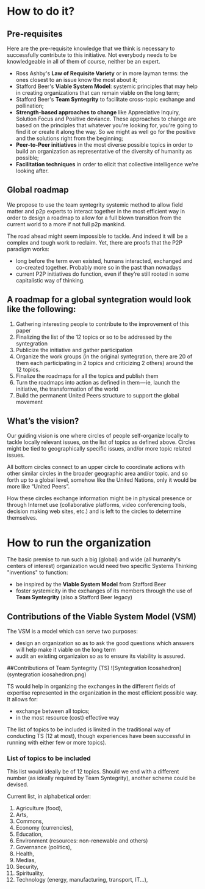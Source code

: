 # How to do it? 

## Pre-requisites

Here are the pre-requisite knowledge that we think is necessary to successfully contribute to this initiative. Not everybody needs to be knowledgeable in all of them of course, neither be an expert.
* Ross Ashby's **Law of Requisite Variety** or in more layman terms: the ones closest to an issue know the most about it;
* Stafford Beer's **Viable System Model**: systemic principles that may help in creating organizations that can remain viable on the long term;
* Stafford Beer's **Team Syntegrity** to facilitate cross-topic exchange and pollination;
* **Strength-based approaches to change** like Appreciative Inquiry, Solution Focus and Positive deviance. These approaches to change are based on the principles that whatever you're looking for, you're going to find it or create it along the way. So we might as well go for the positive and the solutions right from the beginning;
* **Peer-to-Peer initiatives** in the most diverse possible topics in order to build an organization as representative of the diversity of humanity as possible;
* **Facilitation techniques** in order to elicit that collective intelligence we're looking after.

## Global roadmap
We propose to use the team syntegrity systemic method to allow field matter and p2p experts to interact together in the most efficient way in order to design a roadmap to allow for a full blown transition from the current world to a more if not full p2p mankind.

The road ahead might seem impossible to tackle. And indeed it will be a complex and tough work to reclaim. Yet, there are proofs that the P2P paradigm works:

* long before the term even existed, humans interacted, exchanged and co-created together. Probably more so in the past than nowadays
* current P2P initiatives do function, even if they’re still rooted in some capitalistic way of thinking.


## A roadmap for a global syntegration would look like the following:

1. Gathering interesting people to contribute to the improvement of this paper
2. Finalizing the list of the 12 topics or so to be addressed by the syntegration
3. Publicize the initiative and gather participation
4. Organize the work groups (in the original syntegration, there are 20 of them each participating in 2 topics and criticizing 2 others) around the 12 topics.
5. Finalize the roadmaps for all the topics and publish them
6. Turn the roadmaps into action as defined in them — ie, launch the initiative, the transformation of the world
7. Build the permanent United Peers structure to support the global movement


## What’s the vision? 
Our guiding vision is one where circles of people self-organize locally to tackle locally relevant issues, on the list of topics as defined above. Circles might be tied to geographically specific issues, and/or more topic related issues.

All bottom circles connect to an upper circle to coordinate actions with other similar circles in the broader geographic area and/or topic. and so forth up to a global level, somehow like the United Nations, only it would be more like “United Peers”.

How these circles exchange information might be in physical presence or through Internet use (collaborative platforms, video conferencing tools, decision making web sites, etc.) and is left to the circles to determine themselves.

# How to run the organization

The basic premise to run such a big (global) and wide (all humanity's centers of interest) organization would need two specific Systems Thinking "inventions" to function:
* be inspired by the **Viable System Model** from Stafford Beer
* foster systemicity in the exchanges of its members through the use of **Team Syntegrity** (also a Stafford Beer legacy)

## Contributions of the Viable System Model (VSM)

The VSM is a model which can serve two purposes:
* design an organization so as to ask the good questions which answers will help make it viable on the long term
* audit an existing organizaion so as to ensure its viability is assured.

##Contributions of Team Syntegrity (TS)
![Syntegration Icosahedron](syntegration icosahedron.png)

TS would help in organizing the exchanges in the different fields of expertise represented in the organization in the most efficient possible way. It allows for:
* exchange between all topics;
* in the most resource (cost) effective way

The list of topics to be included is limited in the traditional way of conducting TS (12 at most), though experiences have been successful in running with either few or more topics).

### List of topics to be included
This list would ideally be of 12 topics. Should we end with a different number (as ideally required by Team Syntegrity), another scheme could be devised.

Current list, in alphabetical order:
1. Agriculture (food), 
2. Arts, 
3. Commons, 
4. Economy (currencies), 
5. Education, 
6. Environment (resources: non-renewable and others)
7. Governance (politics),
8. Health, 
9. Medias,
10. Security,
10. Spirituality, 
11. Technology (energy, manufacturing, transport, IT...), 
